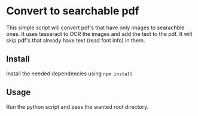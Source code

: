 # Convert to searchable pdf
This simple script will convert pdf's that have only images to searachble ones. It uses tesseract to OCR the images and add the text to the pdf. It will skip pdf's that already have text (read font info) in them.

## Install
Install the needed dependencies using `npm install`

## Usage
Run the python script and pass the wanted root directory.